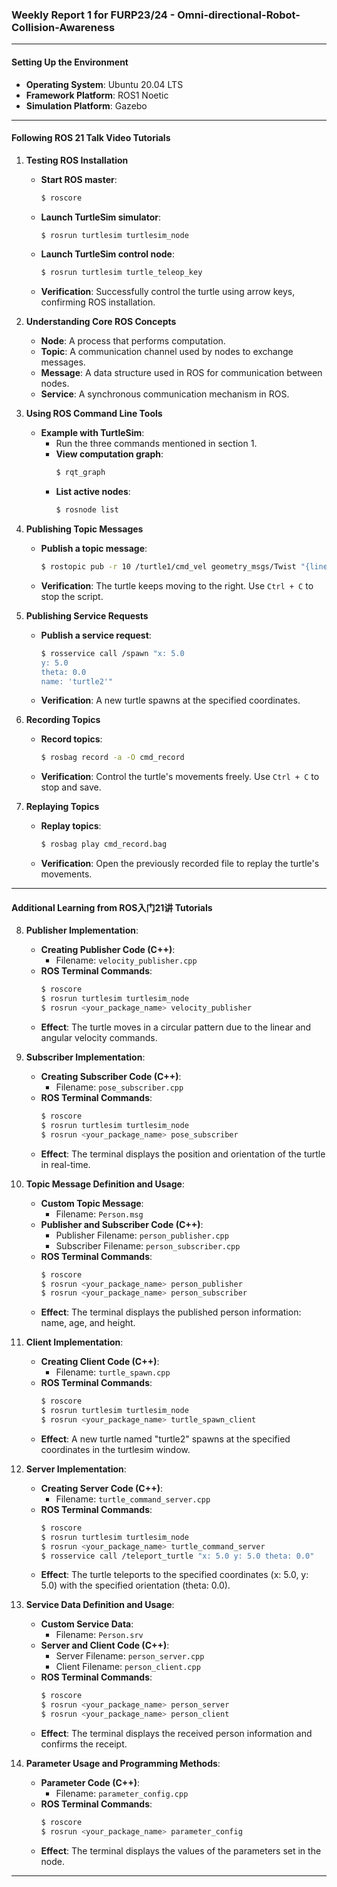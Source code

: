 
### Weekly Report 1 for FURP23/24 - Omni-directional-Robot-Collision-Awareness

---

#### Setting Up the Environment
- **Operating System**: Ubuntu 20.04 LTS
- **Framework Platform**: ROS1 Noetic
- **Simulation Platform**: Gazebo

---

#### Following ROS 21 Talk Video Tutorials

1. **Testing ROS Installation**
    - **Start ROS master**: 
      ```bash
      $ roscore
      ```
    - **Launch TurtleSim simulator**:
      ```bash
      $ rosrun turtlesim turtlesim_node
      ```
    - **Launch TurtleSim control node**:
      ```bash
      $ rosrun turtlesim turtle_teleop_key
      ```
    - **Verification**: Successfully control the turtle using arrow keys, confirming ROS installation.

2. **Understanding Core ROS Concepts**
    - **Node**: A process that performs computation.
    - **Topic**: A communication channel used by nodes to exchange messages.
    - **Message**: A data structure used in ROS for communication between nodes.
    - **Service**: A synchronous communication mechanism in ROS.

3. **Using ROS Command Line Tools**
    - **Example with TurtleSim**:
      - Run the three commands mentioned in section 1.
      - **View computation graph**: 
        ```bash
        $ rqt_graph
        ```
      - **List active nodes**:
        ```bash
        $ rosnode list
        ```

4. **Publishing Topic Messages**
    - **Publish a topic message**:
      ```bash
      $ rostopic pub -r 10 /turtle1/cmd_vel geometry_msgs/Twist "{linear: {x: 1.0, y: 0.0, z: 0.0}, angular: {x: 0.0, y: 0.0, z: 0.0}}"
      ```
    - **Verification**: The turtle keeps moving to the right. Use `Ctrl + C` to stop the script.

5. **Publishing Service Requests**
    - **Publish a service request**:
      ```bash
      $ rosservice call /spawn "x: 5.0
      y: 5.0
      theta: 0.0
      name: 'turtle2'"
      ```
    - **Verification**: A new turtle spawns at the specified coordinates.

6. **Recording Topics**
    - **Record topics**:
      ```bash
      $ rosbag record -a -O cmd_record
      ```
    - **Verification**: Control the turtle's movements freely. Use `Ctrl + C` to stop and save.

7. **Replaying Topics**
    - **Replay topics**:
      ```bash
      $ rosbag play cmd_record.bag
      ```
    - **Verification**: Open the previously recorded file to replay the turtle's movements.

---

#### Additional Learning from ROS入门21讲 Tutorials

8. **Publisher Implementation**:
    - **Creating Publisher Code (C++)**:
      - Filename: `velocity_publisher.cpp`
    - **ROS Terminal Commands**:
      ```bash
      $ roscore
      $ rosrun turtlesim turtlesim_node
      $ rosrun <your_package_name> velocity_publisher
      ```
    - **Effect**: The turtle moves in a circular pattern due to the linear and angular velocity commands.

9. **Subscriber Implementation**:
    - **Creating Subscriber Code (C++)**:
      - Filename: `pose_subscriber.cpp`
    - **ROS Terminal Commands**:
      ```bash
      $ roscore
      $ rosrun turtlesim turtlesim_node
      $ rosrun <your_package_name> pose_subscriber
      ```
    - **Effect**: The terminal displays the position and orientation of the turtle in real-time.

10. **Topic Message Definition and Usage**:
    - **Custom Topic Message**:
      - Filename: `Person.msg`
    - **Publisher and Subscriber Code (C++)**:
      - Publisher Filename: `person_publisher.cpp`
      - Subscriber Filename: `person_subscriber.cpp`
    - **ROS Terminal Commands**:
      ```bash
      $ roscore
      $ rosrun <your_package_name> person_publisher
      $ rosrun <your_package_name> person_subscriber
      ```
    - **Effect**: The terminal displays the published person information: name, age, and height.

11. **Client Implementation**:
    - **Creating Client Code (C++)**:
      - Filename: `turtle_spawn.cpp`
    - **ROS Terminal Commands**:
      ```bash
      $ roscore
      $ rosrun turtlesim turtlesim_node
      $ rosrun <your_package_name> turtle_spawn_client
      ```
    - **Effect**: A new turtle named "turtle2" spawns at the specified coordinates in the turtlesim window.

12. **Server Implementation**:
    - **Creating Server Code (C++)**:
      - Filename: `turtle_command_server.cpp`
    - **ROS Terminal Commands**:
      ```bash
      $ roscore
      $ rosrun turtlesim turtlesim_node
      $ rosrun <your_package_name> turtle_command_server
      $ rosservice call /teleport_turtle "x: 5.0 y: 5.0 theta: 0.0"
      ```
    - **Effect**: The turtle teleports to the specified coordinates (x: 5.0, y: 5.0) with the specified orientation (theta: 0.0).

13. **Service Data Definition and Usage**:
    - **Custom Service Data**:
      - Filename: `Person.srv`
    - **Server and Client Code (C++)**:
      - Server Filename: `person_server.cpp`
      - Client Filename: `person_client.cpp`
    - **ROS Terminal Commands**:
      ```bash
      $ roscore
      $ rosrun <your_package_name> person_server
      $ rosrun <your_package_name> person_client
      ```
    - **Effect**: The terminal displays the received person information and confirms the receipt.

14. **Parameter Usage and Programming Methods**:
    - **Parameter Code (C++)**:
      - Filename: `parameter_config.cpp`
    - **ROS Terminal Commands**:
      ```bash
      $ roscore
      $ rosrun <your_package_name> parameter_config
      ```
    - **Effect**: The terminal displays the values of the parameters set in the node.

---
